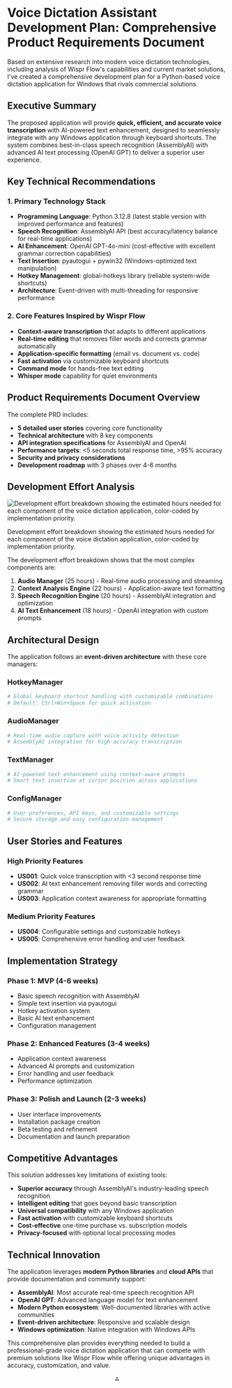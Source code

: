 # Voice Dictation Assistant Development Plan: Comprehensive Product Requirements Document

Based on extensive research into modern voice dictation technologies, including analysis of Wispr Flow's capabilities and current market solutions, I've created a comprehensive development plan for a Python-based voice dictation application for Windows that rivals commercial solutions.

## Executive Summary

The proposed application will provide **quick, efficient, and accurate voice transcription** with AI-powered text enhancement, designed to seamlessly integrate with any Windows application through keyboard shortcuts. The system combines best-in-class speech recognition (AssemblyAI) with advanced AI text processing (OpenAI GPT) to deliver a superior user experience.

## Key Technical Recommendations

### 1. **Primary Technology Stack**

- **Programming Language**: Python 3.12.8 (latest stable version with improved performance and features)
- **Speech Recognition**: AssemblyAI API (best accuracy/latency balance for real-time applications)
- **AI Enhancement**: OpenAI GPT-4o-mini (cost-effective with excellent grammar correction capabilities)
- **Text Insertion**: pyautogui + pywin32 (Windows-optimized text manipulation)
- **Hotkey Management**: global-hotkeys library (reliable system-wide shortcuts)
- **Architecture**: Event-driven with multi-threading for responsive performance


### 2. **Core Features Inspired by Wispr Flow**

- **Context-aware transcription** that adapts to different applications
- **Real-time editing** that removes filler words and corrects grammar automatically
- **Application-specific formatting** (email vs. document vs. code)
- **Fast activation** via customizable keyboard shortcuts
- **Command mode** for hands-free text editing
- **Whisper mode** capability for quiet environments


## Product Requirements Document Overview

The complete PRD includes:

- **5 detailed user stories** covering core functionality
- **Technical architecture** with 8 key components
- **API integration specifications** for AssemblyAI and OpenAI
- **Performance targets**: <5 seconds total response time, >95% accuracy
- **Security and privacy considerations**
- **Development roadmap** with 3 phases over 4-6 months


## Development Effort Analysis

![Development effort breakdown showing the estimated hours needed for each component of the voice dictation application, color-coded by implementation priority.](https://ppl-ai-code-interpreter-files.s3.amazonaws.com/web/direct-files/be334b47648abb5a17202b8826e42593/16976872-fdb7-4068-97fc-5aabeebc794f/5571ee7f.png)

Development effort breakdown showing the estimated hours needed for each component of the voice dictation application, color-coded by implementation priority.

The development effort breakdown shows that the most complex components are:

1. **Audio Manager** (25 hours) - Real-time audio processing and streaming
2. **Context Analysis Engine** (22 hours) - Application-aware text formatting
3. **Speech Recognition Engine** (20 hours) - AssemblyAI integration and optimization
4. **AI Text Enhancement** (18 hours) - OpenAI integration with custom prompts

## Architectural Design

The application follows an **event-driven architecture** with these core managers:

### **HotkeyManager**

```python
# Global keyboard shortcut handling with customizable combinations
# Default: Ctrl+Win+Space for quick activation
```


### **AudioManager**

```python
# Real-time audio capture with voice activity detection
# AssemblyAI integration for high-accuracy transcription
```


### **TextManager**

```python
# AI-powered text enhancement using context-aware prompts
# Smart text insertion at cursor position across applications
```


### **ConfigManager**

```python
# User preferences, API keys, and customizable settings
# Secure storage and easy configuration management
```


## User Stories and Features

### **High Priority Features**

- **US001**: Quick voice transcription with <3 second response time
- **US002**: AI text enhancement removing filler words and correcting grammar
- **US003**: Application context awareness for appropriate formatting


### **Medium Priority Features**

- **US004**: Configurable settings and customizable hotkeys
- **US005**: Comprehensive error handling and user feedback


## Implementation Strategy

### **Phase 1: MVP (4-6 weeks)**

- Basic speech recognition with AssemblyAI
- Simple text insertion via pyautogui
- Hotkey activation system
- Basic AI text enhancement
- Configuration management


### **Phase 2: Enhanced Features (3-4 weeks)**

- Application context awareness
- Advanced AI prompts and customization
- Error handling and user feedback
- Performance optimization


### **Phase 3: Polish and Launch (2-3 weeks)**

- User interface improvements
- Installation package creation
- Beta testing and refinement
- Documentation and launch preparation


## Competitive Advantages

This solution addresses key limitations of existing tools:

- **Superior accuracy** through AssemblyAI's industry-leading speech recognition
- **Intelligent editing** that goes beyond basic transcription
- **Universal compatibility** with any Windows application
- **Fast activation** with customizable keyboard shortcuts
- **Cost-effective** one-time purchase vs. subscription models
- **Privacy-focused** with optional local processing modes


## Technical Innovation

The application leverages **modern Python libraries** and **cloud APIs** that provide documentation and community support:

- **AssemblyAI**: Most accurate real-time speech recognition API
- **OpenAI GPT**: Advanced language model for text enhancement
- **Modern Python ecosystem**: Well-documented libraries with active communities
- **Event-driven architecture**: Responsive and scalable design
- **Windows optimization**: Native integration with Windows APIs

This comprehensive plan provides everything needed to build a professional-grade voice dictation application that can compete with premium solutions like Wispr Flow while offering unique advantages in accuracy, customization, and value.

<div style="text-align: center">⁂</div>

[^1]: https://www.assemblyai.com/docs

[^2]: https://aitools.inc/tools/wispr-flow

[^3]: https://docs.wisprflow.ai/get-started/first-dictation

[^4]: https://www.youtube.com/watch?v=rYIg_rgLHWE

[^5]: https://www.geeksforgeeks.org/python/voice-assistant-using-python/

[^6]: https://assemblyai.com/blog/the-state-of-python-speech-recognition

[^7]: https://gptbot.io/ai-tools/wispr-flow

[^8]: https://www.youtube.com/watch?v=gPDYbQpda44

[^9]: https://www.youtube.com/watch?v=UP6tV_JrCfU

[^10]: https://www.youtube.com/watch?v=LEDpgye3bf4

[^11]: https://www.assemblyai.com/blog/real-time-speech-recognition-with-python

[^12]: https://aiagentstore.ai/ai-agent/wispr-flow

[^13]: https://www.reddit.com/r/macapps/comments/1fulspc/a_fair_warning_about_the_app_wispr_flow_voice/

[^14]: https://www.maketecheasier.com/wispr-flow-ai-voice-dictation-tool/

[^15]: https://thepythoncode.com/article/using-speech-recognition-to-convert-speech-to-text-python

[^16]: https://www.youtube.com/watch?v=5Uw-r36XQYk

[^17]: https://www.geeky-gadgets.com/flow-ai-voice-to-text/

[^18]: https://www.samanthakasbrick.com/blog/wispr-flow-review-tutorial

[^19]: https://jimmysong.io/en/ai/wisprflow/

[^20]: https://www.simplilearn.com/tutorials/python-tutorial/speech-recognition-in-python

[^21]: https://assemblyai.com/blog/assemblyai-and-python-in-5-minutes

[^22]: https://github.com/gauthsvenkat/pyKey

[^23]: https://www.shedloadofcode.com/blog/record-mouse-and-keyboard-for-automation-scripts-with-python/

[^24]: https://stackoverflow.com/questions/67757996/how-can-i-get-my-current-mouse-position-in-pyautogui

[^25]: https://github.com/Nayr18/Basic_Ai

[^26]: https://www.linkedin.com/pulse/using-python-windows-accessibility-apis-automation-pedro-esaef

[^27]: https://stackoverflow.com/questions/13564851/how-to-generate-keyboard-events

[^28]: https://www.youtube.com/watch?v=qXiTDVTp0Ao

[^29]: https://automatetheboringstuff.com/2e/chapter20/

[^30]: https://www.rev.com/resources/guide-to-speech-recognition-in-python-with-a-speech-to-text-api

[^31]: https://dragonfly2.readthedocs.io/en/latest/accessibility.html

[^32]: https://pypi.org/project/keyboard/

[^33]: https://github.com/george-jensen/record-and-play-pynput

[^34]: https://www.topcoder.com/thrive/articles/python-for-gui-automation-pyautogui

[^35]: https://www.youtube.com/watch?v=2X5XBr19-G0

[^36]: https://stackoverflow.com/questions/69316287/add-accessibility-to-python-program-particularly-screen-reader-functionality

[^37]: https://www.reddit.com/r/Python/comments/cry27l/i_made_a_python_library_to_simulate_key_press_on/

[^38]: https://stackoverflow.com/questions/63489008/how-to-press-the-windows-key-with-pynput

[^39]: https://github.com/asweigart/pyautogui/issues/674

[^40]: https://learn.microsoft.com/en-us/azure/ai-services/speech-service/get-started-speech-to-text

[^41]: https://handsfreecoding.org/2018/12/27/enhanced-text-manipulation-using-accessibility-apis/

[^42]: https://stackoverflow.com/questions/16615087/how-to-create-a-global-hotkey-on-windows-with-3-arguments

[^43]: https://github.com/Sajid030/ai-autocorrect-system

[^44]: https://speechify.com/blog/best-python-speech-recognition-libraries/

[^45]: https://www.planeks.net/open-ai-api-integration-guide/

[^46]: https://stackoverflow.com/questions/1007185/how-to-retrieve-the-selected-text-from-the-active-window

[^47]: https://learn.microsoft.com/en-us/fabric/data-science/ai-functions/fix-grammar

[^48]: https://www.newhorizons.com/resources/blog/the-complete-guide-for-using-the-openai-python-api

[^49]: https://www.reddit.com/r/learnpython/comments/1i4viei/insert_text_in_windows_text_controls/

[^50]: https://www.youtube.com/watch?v=Ew7fOQpkKBw

[^51]: https://www.youtube.com/watch?v=yrcLrDjYEEA

[^52]: https://www.geeksforgeeks.org/machine-learning/python-speech-recognition-module/

[^53]: https://platform.openai.com/docs/guides/text

[^54]: https://www.sitepoint.com/quick-tip-controlling-windows-with-python/

[^55]: https://datascienceflood.com/python-voice-assistant-code-your-conversations-15fe0401b258

[^56]: https://www.reddit.com/r/LocalLLaMA/comments/1irldqs/best_model_for_grammar_correction/

[^57]: https://pypi.org/project/SpeechRecognition/

[^58]: https://www.youtube.com/watch?v=yq803m5ESXI

[^59]: https://learn.microsoft.com/en-us/visualstudio/python/python-interactive-repl-in-visual-studio?view=vs-2022

[^60]: https://pypi.org/project/global-hotkeys/

[^61]: https://blog.gopenai.com/creating-a-grammar-correction-application-with-openai-apis-3e8d4b731e46

[^62]: https://www.youtube.com/watch?v=mcL8LL4vumY

[^63]: https://airfocus.com/templates/product-requirements-document/

[^64]: https://stackoverflow.com/questions/74450420/how-to-implement-the-text-cursor-indicator-in-a-winapi-program-on-windows-10-11

[^65]: https://www.reddit.com/r/Python/comments/52odqp/keeping_a_python_script_running_in_the_background/

[^66]: https://marketplace.visualstudio.com/items?itemName=LokeshChoudhary.grammar-correction-open-ai

[^67]: https://www.devx.com/open-source-zone/37233/

[^68]: https://monday.com/blog/rnd/prd-template-product-requirement-document/

[^69]: https://www.youtube.com/watch?v=0MiFUES-0F4

[^70]: http://sfriederichs.github.io/how-to/python3/clipboard/2020/07/14/Python-Clipboard.html

[^71]: https://www.chatprd.ai/templates

[^72]: https://askubuntu.com/questions/229129/python-global-hotkey

[^73]: https://dragonfly2.readthedocs.io/en/latest/clipboard.html

[^74]: https://www.aha.io/roadmapping/guide/requirements-management/what-is-a-good-product-requirements-document-template

[^75]: https://python-ooo-dev-tools.readthedocs.io/en/latest/odev/part2/chapter05.html

[^76]: https://reintech.io/blog/how-to-create-a-speech-recognition-system-with-python

[^77]: https://monday.com/blog/rnd/user-story-template/

[^78]: https://pypi.org/project/realtimestt/

[^79]: https://blog.bytescrum.com/creating-a-voice-assistant-with-python-and-machine-learning

[^80]: https://learn.microsoft.com/en-us/azure/ai-services/speech-service/how-to-recognize-speech

[^81]: https://www.aha.io/roadmapping/guide/requirements-management/what-is-a-good-feature-or-user-story-template

[^82]: https://stackoverflow.com/questions/68119745/implementing-the-python-multiprocessing-module-for-real-time-speaker-identificat

[^83]: https://stackoverflow.com/questions/8510525/how-do-i-use-speechrecognitionengine-in-a-windows-service

[^84]: https://miro.com/templates/user-story/

[^85]: https://trinesis.com/blog/articles-1/real-time-audio-processing-with-fastapi-whisper-complete-guide-2024-70

[^86]: https://www.linkedin.com/pulse/voice-assistants-powered-ai-how-python-brings-them-muthukumarasamy-ymjrc

[^87]: https://agilealliance.org/glossary/user-story-template/

[^88]: https://learn.microsoft.com/en-us/azure/ai-foundry/openai/realtime-audio-quickstart

[^89]: https://blog.platypush.tech/article/The-state-of-voice-assistant-integrations-in-2024

[^90]: https://ppl-ai-code-interpreter-files.s3.amazonaws.com/web/direct-files/be334b47648abb5a17202b8826e42593/9eff77d7-749f-40e0-bec0-76f1799fac32/9af1107c.md

